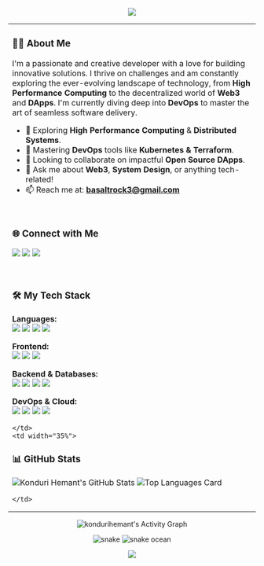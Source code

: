 <p align="center">
  <a href="https://github.com/kondurihemant">
    <img src="https://capsule-render.vercel.app/api?type=wave&color=gradient&gradient=0:2d004d,100:4A00E0&height=250&section=header&text=Konduri%20Hemant&fontSize=80&fontColor=ffffff" />
  </a>
</p>

<table width="100%">
  <tr valign="top">
    <td width="65%">

### 👨‍💻 About Me

I'm a passionate and creative developer with a love for building innovative solutions. I thrive on challenges and am constantly exploring the ever-evolving landscape of technology, from **High Performance Computing** to the decentralized world of **Web3** and **DApps**. I'm currently diving deep into **DevOps** to master the art of seamless software delivery.

- 🔭 Exploring **High Performance Computing** & **Distributed Systems**.
- 🌱 Mastering **DevOps** tools like **Kubernetes & Terraform**.
- 👯 Looking to collaborate on impactful **Open Source DApps**.
- 💬 Ask me about **Web3**, **System Design**, or anything tech-related!
- 📫 Reach me at: **basaltrock3@gmail.com**

<br>

### 🌐 Connect with Me
<p align="left">
  <a href="https://www.linkedin.com/in/s-s-r-subramanya-hemant-konduri-126a73214/?originalSubdomain=in" target="_blank"><img src="https://img.shields.io/badge/LinkedIn-0077B5?style=for-the-badge&logo=linkedin&logoColor=white" /></a>
  <a href="https://x.com/Hemant_Konduri?t=5idcv-nBi7VjegYxocj2EQ&s=09" target="_blank"><img src="https://img.shields.io/badge/Twitter-1DA1F2?style=for-the-badge&logo=twitter&logoColor=white" /></a>
  <a href="mailto:basaltrock3@gmail.com" target="_blank"><img src="https://img.shields.io/badge/Gmail-D14836?style=for-the-badge&logo=gmail&logoColor=white" /></a>
</p>

<br>

### 🛠️ My Tech Stack
<p align="left">
  <strong>Languages:</strong><br>
  <img src="https://img.shields.io/badge/Java-ED8B00?style=for-the-badge&logo=java&logoColor=white" />
  <img src="https://img.shields.io/badge/Python-3776AB?style=for-the-badge&logo=python&logoColor=white" />
  <img src="https://img.shields.io/badge/JavaScript-F7DF1E?style=for-the-badge&logo=javascript&logoColor=black" />
  <img src="https://img.shields.io/badge/Solidity-363636?style=for-the-badge&logo=solidity&logoColor=white" />
</p>
<p align="left">
  <strong>Frontend:</strong><br>
  <img src="https://img.shields.io/badge/React-20232A?style=for-the-badge&logo=react&logoColor=61DAFB" />
  <img src="https://img.shields.io/badge/HTML5-E34F26?style=for-the-badge&logo=html5&logoColor=white" />
  <img src="https://img.shields.io/badge/CSS3-1572B6?style=for-the-badge&logo=css3&logoColor=white" />
</p>
<p align="left">
  <strong>Backend & Databases:</strong><br>
  <img src="https://img.shields.io/badge/Spring-6DB33F?style=for-the-badge&logo=spring&logoColor=white" />
  <img src="https://img.shields.io/badge/Node.js-339933?style=for-the-badge&logo=nodedotjs&logoColor=white" />
  <img src="https://img.shields.io/badge/MySQL-00000F?style=for-the-badge&logo=mysql&logoColor=white" />
  <img src="https://img.shields.io/badge/MongoDB-4EA94B?style=for-the-badge&logo=mongodb&logoColor=white" />
</p>
<p align="left">
  <strong>DevOps & Cloud:</strong><br>
  <img src="https://img.shields.io/badge/Docker-2496ED?style=for-the-badge&logo=docker&logoColor=white" />
  <img src="https://img.shields.io/badge/Kubernetes-326CE5?style=for-the-badge&logo=kubernetes&logoColor=white" />
  <img src="https://img.shields.io/badge/AWS-232F3E?style=for-the-badge&logo=amazon-aws&logoColor=white" />
  <img src="https://img.shields.io/badge/Git-F05032?style=for-the-badge&logo=git&logoColor=white" />
</p>

    </td>
    <td width="35%">

### 📊 GitHub Stats
![Konduri Hemant's GitHub Stats](https://github-readme-stats.vercel.app/api?username=kondurihemant&show_icons=true&theme=dracula&rank_icon=github&border_radius=10)
![Top Languages Card](https://github-readme-stats.vercel.app/api/top-langs/?username=kondurihemant&layout=compact&theme=vision-friendly-dark&border_radius=10)

    </td>
  </tr>
</table>

<p align="center">
  <img src="https://github-readme-activity-graph.vercel.app/graph?username=kondurihemant&theme=dracula&hide_border=true&area=true&line=b238b2" alt="kondurihemant's Activity Graph" />
</p>

<p align="center">
  <img src="https://raw.githubusercontent.com/kondurihemant/kondurihemant/output/github-contribution-grid-snake.svg" alt="snake" />
  <img src="https://raw.githubusercontent.com/kondurihemant/kondurihemant/output/github-contribution-grid-snake-ocean.svg" alt="snake ocean" />
</p>

<p align="center">
  <img src="https://capsule-render.vercel.app/api?type=wave&color=gradient&gradient=0:4A00E0,100:2d004d&height=200&section=footer" />
</p>
